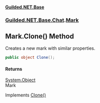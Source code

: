 
#### [Guilded.NET.Base](Guilded_NET_Base 'Guilded_NET_Base')
### [Guilded.NET.Base.Chat](Guilded_NET_Base#Guilded_NET_Base_Chat 'Guilded.NET.Base.Chat').[Mark](Mark 'Guilded.NET.Base.Chat.Mark')
## Mark.Clone() Method
Creates a new mark with similar properties.  
```csharp
public object Clone();
```

#### Returns
[System.Object](https://docs.microsoft.com/en-us/dotnet/api/System.Object 'System.Object')  
Mark

Implements [Clone()](https://docs.microsoft.com/en-us/dotnet/api/System.ICloneable.Clone 'System.ICloneable.Clone')  
